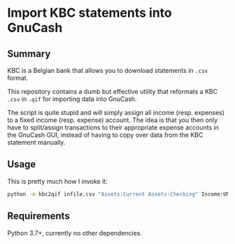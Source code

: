 # Import KBC statements into GnuCash

## Summary

KBC is a Belgian bank that allows you to download statements in `.csv` format.

This repository contains a dumb but effective utility that reformats a KBC
`.csv` in `.qif` for importing data into GnuCash.

The script is quite stupid and will simply assign all income (resp. expenses)
to a fixed income (resp. expense) account.
The idea is that you then only have to split/assign transactions to their
appropriate expense accounts in the GnuCash GUI, instead of having to copy
over data from the KBC statement manually.

## Usage

This is pretty much how I invoke it:

```bash
python -m kbc2qif infile.csv "Assets:Current Assets:Checking" Income:UNPROCESSED Expenses:UNPROCESSED
```


## Requirements

Python 3.7+, currently no other dependencies.